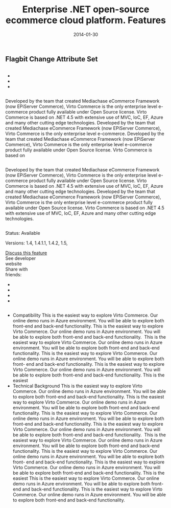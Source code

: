 ﻿---
title: Enterprise .NET open-source ecommerce cloud platform. Features
description: Enterprise .NET open-source ecommerce cloud platform. Features
date: 2014-01-30
permalink: pricing-old
tags : 
- features
- commerce
---
<article role="main" class="main">
	<div class="features">
		<div class="responsive">
			<h2 class="title">Flagbit Change Attribute Set</h2>
		</div>
		<div class="features-content clearfix">
			<div class="responsive">
				<div class="column">
					<div class="feature-slider">
						<img alt="" src="/assets/images/features/bg-main.jpg" class="feature-main_slide">
						<div class="feature-nav">
							<a class="feature-control back"></a>
							<ul class="list clearfix">
								<li class="list-item">
									<img alt="" src="/assets/images/features/1.jpg" class="feature-slide">
								</li>
								<li class="list-item">
									<img alt="" src="/assets/images/features/2.jpg" class="feature-slide">
								</li>
								<li class="list-item active">
									<img alt="" src="/assets/images/features/1.jpg" class="feature-slide">
								</li>
							</ul>
							<a class="feature-control next"></a>
						</div>
					</div>
				</div>
				<div class="column">
					<p class="feature-descr">
						Developed by the team that created Mediachase
						eCommerce Framework (now EPiServer Commerce),
						Virto Commerce is the only enterprise level
						e-commerce product fully available under Open
						Source license. Virto Commerce is based on .NET
						4.5 with extensive use of MVC, IoC, EF, Azure and
						many other cutting edge technologies. Developed by
						the team that created Mediachase eCommerce
						Framework (now EPiServer Commerce), Virto
						Commerce is the only enterprise level e-commerce.
						Developed by the team that created Mediachase
						eCommerce Framework (now EPiServer Commerce),
						Virto Commerce is the only enterprise level
						e-commerce product fully available under Open
						Source license. Virto Commerce is based on
					</p>
				</div>
				<p class="feature-descr">
					Developed by the team that created Mediachase eCommerce Framework (now EPiServer Commerce), Virto Commerce is the only
					enterprise level e-commerce product fully available under Open Source license. Virto Commerce is based on .NET 4.5 with extensive
					use of MVC, IoC, EF, Azure and many other cutting edge technologies. Developed by the team that created Mediachase eCommerce Framework (now EPiServer Commerce), Virto Commerce is the only enterprise level e-commerce product fully available under Open Source license. Virto Commerce is based on .NET 4.5 with extensive use of MVC, IoC, EF, Azure and many other cutting edge
					technologies.
				</p>
			</div>
		</div>
		<div class="features-meta clearfix">
			<div class="responsive">
				<div class="column">
					<div class="feature-info">
						<p>Status: Available</p>
						<p>Versions: 1.4, 1.4.1.1, 1.4.2, 1.5,</p>
					</div>
					<a class="button white large" href="#">Discuss this feature</a>
				</div>
				<div class="column">
					<a class="feauture-link link">See developer <br>website</a>
					<div class="feauture-soc">
						<span class="feauture-soc_name">Share with <br>friends:</span>
						<ul class="list __inline __socials">
							<li class="list-item plus">
								<a target="_blank" href="https://plus.google.com/u/0/110275588520785121043/posts"></a>
							</li>
							<li class="list-item ln">
								<a target="_blank" href="http://www.linkedin.com/company/virtoway/virto-commerce-788516/product?trk=biz_product"></a>
							</li>
							<li class="list-item fb">
								<a target="_blank" href="http://paper.li/VirtoCommerce/1372664803"></a>
							</li>
							<li class="list-item">
								<a target="_blank" href="https://twitter.com/VirtoCommerce"></a>
							</li>
						</ul>
					</div>
				</div>
			</div>
		</div>
		<div class="features-list __responsive">
			<ul class="list">
				<li class="list-item">
					<span class="title">Compatibility</span>
					<span class="descr">
						This is the easiest way to explore Virto Commerce. Our online demo runs in Azure environment. You will be able to explore
						both front-end and back-end functionality. This is the easiest way to explore Virto Commerce. Our online demo runs in Azure
						environment. You will be able to explore both front-end and back-end functionality.
					</span>
					<img alt="" src="/assets/images/features/bg-main.jpg">
					<span class="descr">
						This is the easiest way to explore Virto Commerce. Our online
						demo runs in Azure environment. You will be able to explore
						both front-end and back-end functionality. This is the easiest
						way to explore Virto Commerce. Our online demo runs in
						Azure environment. You will be able to explore both front-
						end and back-end functionality.
					</span>
					<span class="descr">
						This is the easiest way to explore Virto Commerce. Our online
						demo runs in Azure environment. You will be able to explore
						both front-end and back-end functionality. This is the easiest
					</span>
				</li>
				<li class="list-item">
					<span class="title">Technical Background</span>
					<span class="descr">
						This is the easiest way to explore Virto Commerce. Our online demo runs in Azure environment. You will be able to explore
						both front-end and back-end functionality. This is the easiest way to explore Virto Commerce. Our online demo runs in Azure
						environment. You will be able to explore both front-end and back-end functionality.
					</span>
					<span class="descr">
						This is the easiest way to explore Virto Commerce. Our online demo runs in Azure environment. You will be able to explore
						both front-end and back-end functionality. This is the easiest way to explore Virto Commerce. Our online demo runs in Azure
						environment. You will be able to explore both front-end and back-end functionality.
					</span>
					<img alt="" src="/assets/images/features/bg-main.jpg">
					<span class="descr">
						This is the easiest way to explore Virto Commerce. Our online
						demo runs in Azure environment. You will be able to explore
						both front-end and back-end functionality. This is the easiest
						way to explore Virto Commerce. Our online demo runs in
						Azure environment. You will be able to explore both front-
						end and back-end functionality.
					</span>
					<span class="descr">
						This is the easiest way to explore Virto Commerce. Our online
						demo runs in Azure environment. You will be able to explore
						both front-end and back-end functionality. This is the easiest
					</span>
					<span class="descr">
						This is the easiest way to explore Virto Commerce. Our online demo runs in Azure environment. You will be able to explore
						both front-end and back-end functionality. This is the easiest way to explore Virto Commerce. Our online demo runs in Azure
						environment. You will be able to explore both front-end and back-end functionality.
					</span>
				</li>
			</ul>
		</div>
	</div>
</article>
